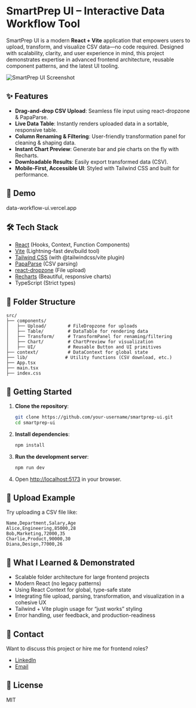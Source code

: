 # SmartPrep UI – Interactive Data Workflow Tool

SmartPrep UI is a modern **React + Vite** application that empowers users to upload, transform, and visualize CSV data—no code required. Designed with scalability, clarity, and user experience in mind, this project demonstrates expertise in advanced frontend architecture, reusable component patterns, and the latest UI tooling.

![SmartPrep UI Screenshot](https://data-workflow-ui.vercel.app/smartprep.png)

## ✨ Features

- **Drag-and-drop CSV Upload**: Seamless file input using react-dropzone & PapaParse.
- **Live Data Table**: Instantly renders uploaded data in a sortable, responsive table.
- **Column Renaming & Filtering**: User-friendly transformation panel for cleaning & shaping data.
- **Instant Chart Preview**: Generate bar and pie charts on the fly with Recharts.
- **Downloadable Results**: Easily export transformed data (CSV).
- **Mobile-First, Accessible UI**: Styled with Tailwind CSS and built for performance.

## 🚀 Demo

data-workflow-ui.vercel.app

## 🛠️ Tech Stack

- [React](https://react.dev/) (Hooks, Context, Function Components)
- [Vite](https://vitejs.dev/) (Lightning-fast dev/build tool)
- [Tailwind CSS](https://tailwindcss.com/) (with @tailwindcss/vite plugin)
- [PapaParse](https://www.papaparse.com/) (CSV parsing)
- [react-dropzone](https://react-dropzone.js.org/) (File upload)
- [Recharts](https://recharts.org/) (Beautiful, responsive charts)
- TypeScript (Strict types)

## 🧩 Folder Structure

```
src/
├── components/
│   ├── Upload/        # FileDropzone for uploads
│   ├── Table/         # DataTable for rendering data
│   ├── Transform/     # TransformPanel for renaming/filtering
│   ├── Chart/         # ChartPreview for visualization
│   ├── UI/            # Reusable Button and UI primitives
├── context/           # DataContext for global state
├── lib/              # Utility functions (CSV download, etc.)
├── App.tsx
├── main.tsx
├── index.css
```

## 🏁 Getting Started

1. **Clone the repository**:
   ```bash
   git clone https://github.com/your-username/smartprep-ui.git
   cd smartprep-ui
   ```

2. **Install dependencies**:
   ```bash
   npm install
   ```

3. **Run the development server**:
   ```bash
   npm run dev
   ```

4. Open [http://localhost:5173](http://localhost:5173) in your browser.

## 📂 Upload Example

Try uploading a CSV file like:

```csv
Name,Department,Salary,Age
Alice,Engineering,85000,28
Bob,Marketing,72000,35
Charlie,Product,90000,30
Diana,Design,77000,26
```

## 🎯 What I Learned & Demonstrated

- Scalable folder architecture for large frontend projects
- Modern React (no legacy patterns)
- Using React Context for global, type-safe state
- Integrating file upload, parsing, transformation, and visualization in a cohesive UX
- Tailwind + Vite plugin usage for “just works” styling
- Error handling, user feedback, and production-readiness

## 📢 Contact

Want to discuss this project or hire me for frontend roles?

- [LinkedIn](https://www.linkedin.com/in/theakashkumar)
- [Email](mailto:akash@akashbuilds.com)

## 📝 License

MIT